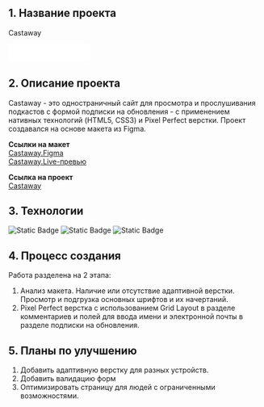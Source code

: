<h2>1. Название проекта</h2>
<p>Castaway</p>
<img src='img/castaway.png'>
<h2>2. Описание проекта</h2>
<p>Castaway - это одностраничный сайт для просмотра и прослушивания подкастов с формой подписки на обновления - с применением нативных технологий (HTML5, CSS3) и Pixel Perfect верстки. Проект создавался на основе макета из Figma.</p>
<p>
  <strong>Ссылки на макет</strong>
  <br>
  <a href='https://www.figma.com/design/Fn88HQzfmrE7xCHG0yPsEW/Castaway?node-id=0-1&p=f&t=FvSbUxlZ36JQbCn4-0'>Castaway.Figma</a>
  <br>
  <a href='https://live.verstaem.online/castaway/'>Castaway.Live-превью</a>
</p>
<p>
  <strong>Ссылка на проект</strong>
  <br>
  <a href='https://renadellaa.github.io/castaway.github.io/'>Castaway</a>
</p>
<h2>3. Технологии</h2>
<div style="
  display: inline;
">
  <img alt="Static Badge" src="https://img.shields.io/badge/HTML-orange">
  <img alt="Static Badge" src="https://img.shields.io/badge/CSS-%235757FF">
  <img alt="Static Badge" src="https://img.shields.io/badge/Figma-%23EC3F3F">
</div>
<h2>4. Процесс создания</h2>
<p>Работа разделена на 2 этапа:</p>
<ol>
  <li>Анализ макета. Наличие или отсутствие адаптивной верстки. Просмотр и подгрузка основных шрифтов и их начертаний.</li>
  <li>Pixel Perfect верстка с использованием Grid Layout в разделе комментариев и полей для ввода имени и электронной почты в разделе подписки на обновления.</li>
</ol>
<h2>5. Планы по улучшению</h2>
<ol>
  <li>Добавить адаптивную верстку для разных устройств.</li>
  <li>Добавить валидацию форм</li>
  <li>Оптимизировать страницу для людей с ограниченными возможностями.</li>
</ol>
